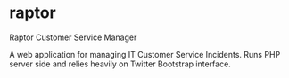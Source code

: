 raptor
======

Raptor Customer Service Manager

A web application for managing IT Customer Service Incidents.
Runs PHP server side and relies heavily on Twitter Bootstrap interface.
